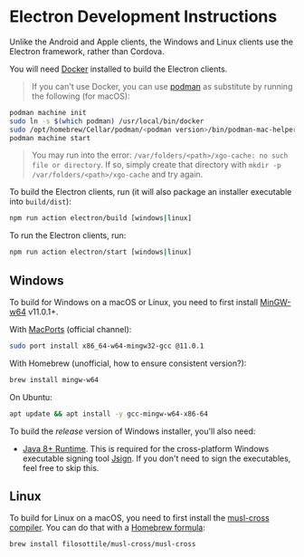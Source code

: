 # Electron Development Instructions

Unlike the Android and Apple clients, the Windows and Linux clients use the Electron framework, rather than Cordova.

You will need [Docker](https://www.docker.com/) installed to build the Electron clients.

> If you can't use Docker, you can use [podman](https://podman.io) as substitute by running the following (for macOS):

```sh
podman machine init
sudo ln -s $(which podman) /usr/local/bin/docker
sudo /opt/homebrew/Cellar/podman/<podman version>/bin/podman-mac-helper install
podman machine start
```

> You may run into the error: `/var/folders/<path>/xgo-cache: no such file or directory`. If so, simply create that directory with `mkdir -p /var/folders/<path>/xgo-cache` and try again.

To build the Electron clients, run (it will also package an installer executable into `build/dist`):

```sh
npm run action electron/build [windows|linux]
```

To run the Electron clients, run:

```sh
npm run action electron/start [windows|linux]
```

## Windows

To build for Windows on a macOS or Linux, you need to first install [MinGW-w64](https://www.mingw-w64.org/) v11.0.1+.

With [MacPorts](https://www.mingw-w64.org/downloads/#macports) (official channel):

```sh
sudo port install x86_64-w64-mingw32-gcc @11.0.1
```

With Homebrew (unofficial, how to ensure consistent version?):

```sh
brew install mingw-w64
```

On Ubuntu:

```sh
apt update && apt install -y gcc-mingw-w64-x86-64
```

To build the _release_ version of Windows installer, you'll also need:

- [Java 8+ Runtime](https://www.java.com/en/download/). This is required for the cross-platform Windows executable signing tool [Jsign](https://ebourg.github.io/jsign/). If you don't need to sign the executables, feel free to skip this.

## Linux

To build for Linux on a macOS, you need to first install the [musl-cross compiler](https://github.com/GregorR/musl-cross).
You can do that with a [Homebrew formula](https://github.com/FiloSottile/homebrew-musl-cross):

```sh
brew install filosottile/musl-cross/musl-cross
```
